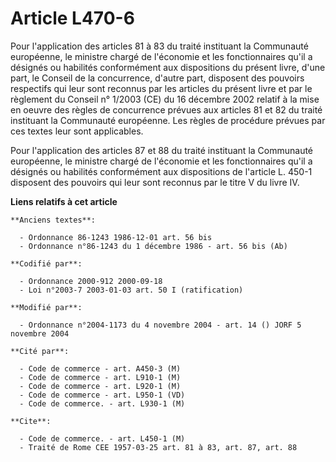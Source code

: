 # Article L470-6

Pour l'application des articles 81 à 83 du traité instituant la Communauté européenne, le ministre chargé de l'économie et
les fonctionnaires qu'il a désignés ou habilités conformément aux dispositions du présent livre, d'une part, le Conseil de la
concurrence, d'autre part, disposent des pouvoirs respectifs qui leur sont reconnus par les articles du présent livre et par
le règlement du Conseil n° 1/2003 (CE) du 16 décembre 2002 relatif à la mise en oeuvre des règles de concurrence prévues aux
articles 81 et 82 du traité instituant la Communauté européenne. Les règles de procédure prévues par ces textes leur sont
applicables.

Pour l'application des articles 87 et 88 du traité instituant la Communauté européenne, le ministre chargé de l'économie et
les fonctionnaires qu'il a désignés ou habilités conformément aux dispositions de l'article L. 450-1 disposent des pouvoirs
qui leur sont reconnus par le titre V du livre IV.

**Liens relatifs à cet article**

	**Anciens textes**:

	  - Ordonnance 86-1243 1986-12-01 art. 56 bis
	  - Ordonnance n°86-1243 du 1 décembre 1986 - art. 56 bis (Ab)

	**Codifié par**:

	  - Ordonnance 2000-912 2000-09-18
	  - Loi n°2003-7 2003-01-03 art. 50 I (ratification)

	**Modifié par**:

	  - Ordonnance n°2004-1173 du 4 novembre 2004 - art. 14 () JORF 5 novembre 2004

	**Cité par**:

	  - Code de commerce - art. A450-3 (M)
	  - Code de commerce - art. L910-1 (M)
	  - Code de commerce - art. L920-1 (M)
	  - Code de commerce - art. L950-1 (VD)
	  - Code de commerce. - art. L930-1 (M)

	**Cite**:

	  - Code de commerce. - art. L450-1 (M)
	  - Traité de Rome CEE 1957-03-25 art. 81 à 83, art. 87, art. 88
